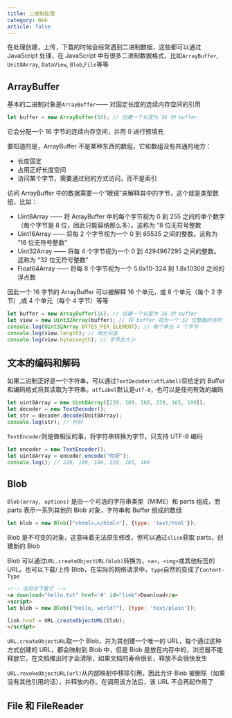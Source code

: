 ```yaml
---
title: 二进制处理
category: Web
article: false
---
```


在处理创建，上传，下载的时候会经常遇到二进制数据，这些都可以通过 JavaScript 处理，在 JavaScript 中有很多二进制数据格式，比如`ArrayBuffer`, `Unit8Array`, `DataView`, `Blob`,`File`等等

## ArrayBuffer

基本的二进制对象是`ArrayBuffer`—— 对固定长度的连续内存空间的引用

```js
let buffer = new ArrayBuffer(16); // 创建一个长度为 16 的 buffer
```

它会分配一个 16 字节的连续内存空间，并用 0 进行预填充

要知道的是，ArrayBuffer 不是某种东西的数组，它和数组没有共通的地方：

+ 长度固定
+ 占用正好长度空间
+ 访问某个字节，需要通过别的方式访问，而不是索引

访问 ArrayBuffer 中的数据需要一个“眼镜”来解释其中的字节，这个就是类型数组，比如：

+ Uint8Array —— 将 ArrayBuffer 中的每个字节视为 0 到 255 之间的单个数字（每个字节是 8 位，因此只能容纳那么多）。这称为 “8 位无符号整数
+ Uint16Array —— 将每 2 个字节视为一个 0 到 65535 之间的整数。这称为 “16 位无符号整数”
+ Uint32Array —— 将每 4 个字节视为一个 0 到 4294967295 之间的整数。这称为 “32 位无符号整数”
+ Float64Array —— 将每 8 个字节视为一个 5.0x10-324 到 1.8x10308 之间的浮点数

因此一个 16 字节的 ArrayBuffer 可以被解释 16 个单元，或 8 个单元（每个 2 字节）,或 4 个单元（每个 4 字节）等等

```js
let buffer = new ArrayBuffer(16); // 创建一个长度为 16 的 buffer
let view = new Uint32Array(buffer); // 将 buffer 视为一个 32 位整数的序列
console.log(Uint32Array.BYTES_PER_ELEMENT); // 每个单元 4 个字节
console.log(view.length); // 单元长度
console.log(view.byteLength); // 字节总大小
```

## 文本的编码和解码

如果二进制正好是一个字符串，可以通过`TextDecoder(utfLabel)`将给定的 Buffer 和编码格式将其读取为字符串。`utfLabel`默认是`utf-8`，也可以是任何有效的编码

```js
let uint8Array = new Uint8Array([228, 189, 160, 229, 165, 189]);
let decoder = new TextDecoder();
let str = decoder.decode(Unit8Array);
console.log(str); // 你好
```

`TextEncoder`则是做相反的事，将字符串转换为字节，只支持 UTF-8 编码

```js
let encoder = new TextEncoder();
let uint8Array = encoder.encode("你好");
console.log(); // 228, 189, 160, 229, 165, 189
```

## Blob

`Blob(array, options)` 是由一个可选的字符串类型（MIME）和 parts 组成，而 parts 表示一系列其他的 Blob 对象，字符串和 Buffer 组成的数组

```js
let blob = new Blob(["<html>…</html>"], {type: 'text/html'});
```

Blob 是不可变的对象，这意味着无法原生修改，但可以通过`slice`获取 parts，创建新的 Blob

Blob 可以通过`URL.createObjectURL(blob)`转换为，`<a>`，`<img>`或其他标签的 URL。也可以下载/上传 Blob，在实际的网络请求中，`type`自然的变成了`Content-Type`

```html
<!-- 这将会下载它 -->
<a download="hello.txt" href='#' id="link">Download</a>
<script>
let blob = new Blob(["Hello, world!"], {type: 'text/plain'});

link.href = URL.createObjectURL(blob);
</script>
```

`URL.createObjectURL`取一个 Blob，并为其创建一个唯一的 URL，每个通过这种方式创建的 URL，都会映射到 Blob 中，但是 Blob 是放在内存中的，浏览器不能释放它，在文档推出时才会清除，如果文档的寿命很长，释放不会很快发生

`URL.revokeObjectURL(url)`从内部映射中移除引用，因此允许 Blob 被删除（如果没有其他引用的话），并释放内存。在调用该方法后，该 URL 不会再起作用了

## File 和 FileReader
